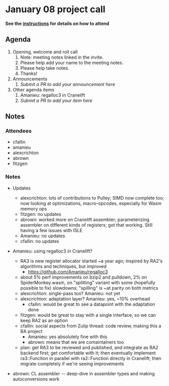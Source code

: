 # January 08 project call

**See the [instructions](../README.md) for details on how to attend**

## Agenda
1. Opening, welcome and roll call
    1. Note: meeting notes linked in the invite.
    1. Please help add your name to the meeting notes.
    1. Please help take notes.
    1. Thanks!
1. Announcements
    1. _Submit a PR to add your announcement here_
1. Other agenda items
    1. Amanieu: regalloc3 in Cranelift
    1. _Submit a PR to add your item here_

## Notes

### Attendees

- cfallin
- amanieu
- alexcrichton
- abrown
- fitzgen

### Notes

- Updates
  - alexcrichton: lots of contributions to Pulley; SIMD now complete too; now
    looking at optimizations, macro-opcodes, especially for Wasm memory ops
  - fitzgen: no updates
  - abrown: worked more on Cranelift assembler; parameterizing assembler on
    different kinds of registers; got that working. Still having a few issues
    with ISLE
  - Amanieu: no updates
  - cfallin: no updates

- Amanieu: using regalloc3 in Cranelift?
  - RA3 is new register allocator started ~a year ago; inspired by RA2's
    algorithms and techniques, but improved
    - https://github.com/Amanieu/regalloc3
  - about 5% perf improvements on bzip2 and pulldown, 2% on SpiderMonkey.wasm,
    on "splitting" variant with some (hopefully possible to fix) slowdowns;
    "spilling" is ~at parity on both metrics
  - alexcrichton: single-pass too? Amanieu: not yet
  - alexcrichton: adaptation layer? Amanieu: yes, ~10% overhead
    - cfallin: would be great to see a datapoint with the adaptation done
  - fitzgen: would be great to stay with a single interface, so we can keep RA2
    as an option
  - cfallin: social aspects from Zulip thread: code review, making this a BA project
    - Amanieu: yes absolutely fine with this
    - abrown: means that we are comaintainers too
  - plan: get RA3 to be reviewed and published, and integrate as RA2 backend
    first; get comfortable with it; then eventually implement ra3::Function in
    parallel with ra2::Function directly in Cranelift; then migrate completely
    if we're seeing improvements

- abrown: CL assembler -- deep-dive in assembler types and making
  autoconversions work
